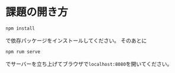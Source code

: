 # 課題の開き方
```sh
npm install
```
で依存パッケージをインストールしてください。
そのあとに

```sh
npm rum serve
```
でサーバーを立ち上げてブラウザで`localhost:8080`を開いてください。
